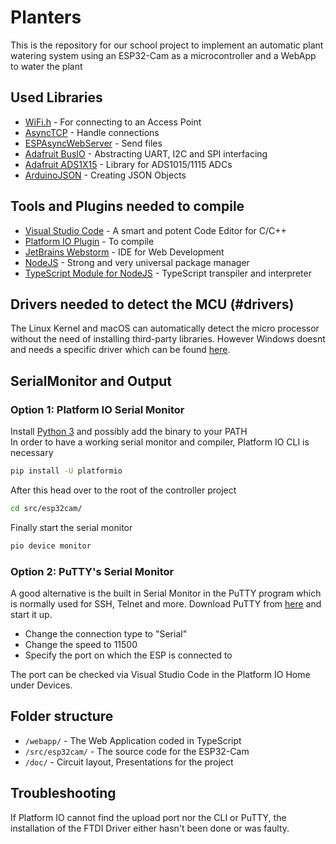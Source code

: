 # Planters
This is the repository for our school project to implement an automatic plant watering system using an ESP32-Cam as a microcontroller and a WebApp to water the plant

## Used Libraries
* [WiFi.h](https://platformio.org/lib/show/870/WiFi) - For connecting to an Access Point
* [AsyncTCP](https://github.com/me-no-dev/AsyncTCP) - Handle connections
* [ESPAsyncWebServer](https://github.com/me-no-dev/ESPAsyncWebServer) - Send files
* [Adafruit BusIO](https://platformio.org/lib/show/6214/Adafruit%20BusIO) - Abstracting UART, I2C and SPI interfacing
* [Adafruit ADS1X15](https://platformio.org/lib/show/342/Adafruit%20ADS1X15) - Library for ADS1015/1115 ADCs
* [ArduinoJSON](https://platformio.org/lib/show/64/ArduinoJson) - Creating JSON Objects

## Tools and Plugins needed to compile
* [Visual Studio Code](https://code.visualstudio.com/) - A smart and potent Code Editor for C/C++
* [Platform IO Plugin](https://platformio.org/platformio-ide) - To compile
* [JetBrains Webstorm](https://www.jetbrains.com/webstorm/) - IDE for Web Development
* [NodeJS](https://nodejs.org/en/) - Strong and very universal package manager
* [TypeScript Module for NodeJS](https://nodejs.dev/learn/nodejs-with-typescript) - TypeScript transpiler and interpreter

## Drivers needed to detect the MCU (#drivers)
The Linux Kernel and macOS can automatically detect the micro processor without the need of installing third-party libraries. However Windows doesnt and needs a specific driver which can be found [here](https://ftdichip.com/wp-content/uploads/2021/02/CDM21228_Setup.zip).

## SerialMonitor and Output
### Option 1: Platform IO Serial Monitor
Install [Python 3](https://www.python.org/downloads/) and possibly add the binary to your PATH  
In order to have a working serial monitor and compiler, Platform IO CLI is necessary
```bash
pip install -U platformio
```
After this head over to the root of the controller project
```bash
cd src/esp32cam/
```
Finally start the serial monitor
```bash
pio device monitor
```

### Option 2: PuTTY's Serial Monitor
A good alternative is the built in Serial Monitor in the PuTTY program which is normally used for SSH, Telnet and more.
Download PuTTY from [here](https://www.chiark.greenend.org.uk/~sgtatham/putty/latest.html) and start it up.
* Change the connection type to "Serial"
* Change the speed to 11500
* Specify the port on which the ESP is connected to

The port can be checked via Visual Studio Code in the Platform IO Home under Devices.

## Folder structure
* ```/webapp/``` - The Web Application coded in TypeScript
* ```/src/esp32cam/``` - The source code for the ESP32-Cam
* ```/doc/``` - Circuit layout, Presentations for the project

## Troubleshooting
If Platform IO cannot find the upload port nor the CLI or PuTTY, the installation of the FTDI Driver either hasn't been done or was faulty.